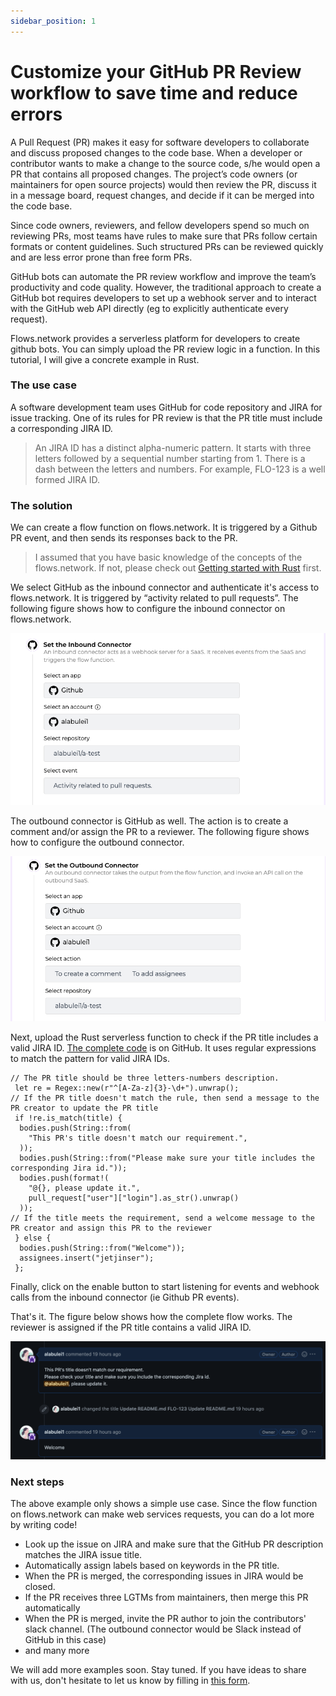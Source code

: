 ```yaml
---
sidebar_position: 1
---
```


# Customize your GitHub PR Review workflow to save time and reduce errors

A Pull Request (PR) makes it easy for software developers to collaborate and discuss proposed changes to the code base. When a developer or contributor wants to make a change to the source code, s/he would open a PR that contains all proposed changes. The project’s code owners (or maintainers for open source projects) would then review the PR, discuss it in a message board, request changes, and decide if it can be merged into the code base.

Since code owners, reviewers, and fellow developers spend so much on reviewing PRs, most teams have rules to make sure that PRs follow certain formats or content guidelines. Such structured PRs can be reviewed quickly and are less error prone than free form PRs.

GitHub bots can automate the PR review workflow and improve the team’s productivity and code quality. However, the traditional approach to create a GitHub bot requires developers to set up a webhook server and to interact with the GitHub web API directly (eg to explicitly authenticate every request).

Flows.network provides a serverless platform for developers to create github bots. You can simply upload the PR review logic in a function. In this tutorial, I will give a concrete example in Rust. 


### The use case

A software development team uses GitHub for code repository and JIRA for issue tracking. One of its rules for PR review is that the PR title must include a corresponding JIRA ID. 


> An JIRA ID has a distinct alpha-numeric pattern. It starts with three letters followed by a sequential number starting from 1. There is a dash between the letters and numbers. For example, FLO-123 is a well formed JIRA ID.



### The solution

We can create a flow function on flows.network. It is triggered by a Github PR event, and then sends its responses back to the PR. 
 

> I assumed that you have basic knowledge of the concepts of the flows.network. If not, please check out [Getting started with Rust](https://docs.flows.network/docs/rust/getting-started-rust) first.


We select GitHub as the inbound connector and authenticate it's access to flows.network. It is triggered by “activity related to pull requests”. The following figure shows how to configure the inbound connector on flows.network. 

![](pr-review-bot-inbound.jpg)

The outbound connector is GitHub as well. The action is to create a comment and/or assign the PR to a reviewer. The following figure shows how to configure the outbound connector.

![](pr-review-bot-outbound.jpg) 

Next, upload the Rust serverless function to check if the PR title includes a valid JIRA ID. [The complete code](https://github.com/second-state/flow-functions/tree/main/github/github/check-jira-id/rust) is on GitHub. It uses regular expressions to match the pattern for valid JIRA IDs. 

```
// The PR title should be three letters-numbers description.
 let re = Regex::new(r"^[A-Za-z]{3}-\d+").unwrap();
// If the PR title doesn't match the rule, then send a message to the PR creator to update the PR title
 if !re.is_match(title) {
  bodies.push(String::from(
    "This PR's title doesn't match our requirement.",
  ));
  bodies.push(String::from("Please make sure your title includes the corresponding Jira id."));
  bodies.push(format!(
    "@{}, please update it.",
    pull_request["user"]["login"].as_str().unwrap()
  ));
// If the title meets the requirement, send a welcome message to the PR creator and assign this PR to the reviewer
 } else {
  bodies.push(String::from("Welcome"));
  assignees.insert("jetjinser");
 };
```


Finally, click on the enable button to start listening for events and webhook calls from the inbound connector (ie Github PR events). 
 
That's it. The figure below shows how the complete flow works. The reviewer is assigned if the PR title contains a valid JIRA ID.

![](pr-review-bot-outcome.jpg)

### **Next steps**

The above example only shows a simple use case. Since the flow function on flows.network can make web services requests, you can do a lot more by writing code!


* Look up the issue on JIRA and make sure that the GitHub PR description matches the JIRA issue title.
* Automatically assign labels based on keywords in the PR title. 
* When the PR is merged, the corresponding issues in JIRA would be closed.
* If the PR receives three LGTMs from maintainers, then merge this PR automatically
* When the PR is merged, invite the PR author to join the contributors' slack channel. (The outbound connector would be Slack instead of GitHub in this case)
* and many more 

We will add more examples soon. Stay tuned. If you have ideas to share with us, don't hesitate to let us know by filling in [this form](https://forms.gle/2V7RvpUK4BGQrBUZ6).

